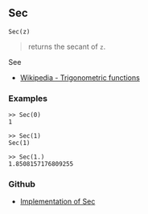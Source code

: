 ## Sec

```
Sec(z)
```

> returns the secant of `z`.
 

See
* [Wikipedia - Trigonometric functions](https://en.wikipedia.org/wiki/Trigonometric_functions)

### Examples
```
>> Sec(0)  
1    
 
>> Sec(1)  
Sec(1)    
 
>> Sec(1.)    
1.8508157176809255  
```

    

### Github

* [Implementation of Sec](https://github.com/axkr/symja_android_library/blob/master/symja_android_library/matheclipse-core/src/main/java/org/matheclipse/core/builtin/ExpTrigsFunctions.java#L2506) 

